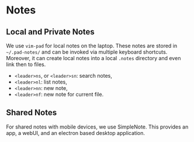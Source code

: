 # Notes

## Local and Private Notes

We use `vim-pad` for local notes on the laptop. These notes are stored in `~/.pad-notes/` and can be
invoked via multiple keyboard shortcuts. Moreover, it can create local notes into a local `.notes`
directory and even link then to files.

- `<leader>ns`, or `<leader>sn`: search notes,
- `<leader>nl`: list notes,
- `<leader>nn`: new note,
- `<leader>nf`: new note for current file.


## Shared Notes

For shared notes with mobile devices, we use SimpleNote. This provides an app, a webUI, and an
electron based desktop application.
